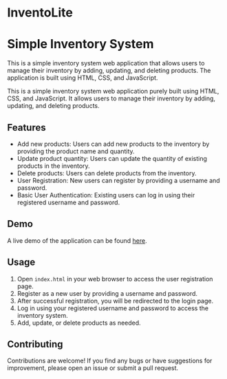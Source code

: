 # InventoLite

# Simple Inventory System

This is a simple inventory system web application that allows users to manage their inventory by adding, updating, and deleting products. The application is built using HTML, CSS, and JavaScript.

This is a simple inventory system web application purely built using HTML, CSS, and JavaScript. It allows users to manage their inventory by adding, updating, and deleting products.

## Features

- Add new products: Users can add new products to the inventory by providing the product name and quantity.
- Update product quantity: Users can update the quantity of existing products in the inventory.
- Delete products: Users can delete products from the inventory.
- User Registration: New users can register by providing a username and password.
- Basic User Authentication: Existing users can log in using their registered username and password.

## Demo

A live demo of the application can be found [here](https://your-demo-link.com).

## Usage

1. Open `index.html` in your web browser to access the user registration page.
2. Register as a new user by providing a username and password.
3. After successful registration, you will be redirected to the login page.
4. Log in using your registered username and password to access the inventory system.
5. Add, update, or delete products as needed.

## Contributing

Contributions are welcome! If you find any bugs or have suggestions for improvement, please open an issue or submit a pull request.
